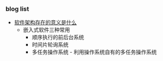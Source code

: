 ### blog list

- [软件架构存在的意义是什么](https://mp.weixin.qq.com/s/H-qyzM6l93mzWJBGr4BZpg)
  - 嵌入式软件三种常用
    - 顺序执行的前后台系统
    - 时间片轮询系统
    - 多任务操作系统 - 利用操作系统自有的多任务操作系统

